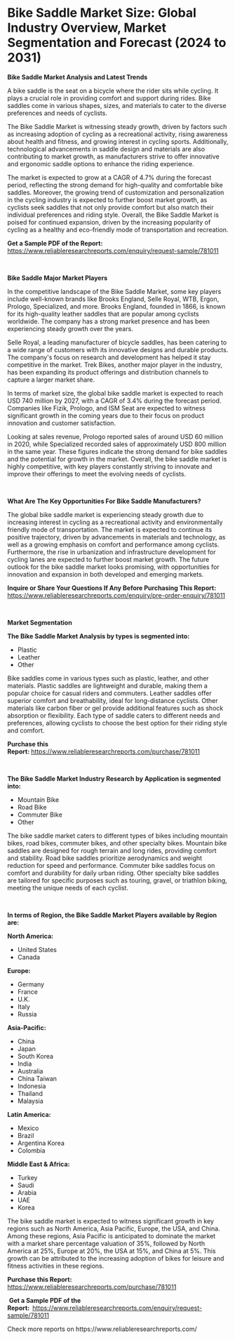 <p><h1>Bike Saddle Market Size: Global Industry Overview, Market Segmentation and Forecast (2024 to 2031)</h1></p><p><strong>Bike Saddle Market Analysis and Latest Trends</strong></p>
<p><p>A bike saddle is the seat on a bicycle where the rider sits while cycling. It plays a crucial role in providing comfort and support during rides. Bike saddles come in various shapes, sizes, and materials to cater to the diverse preferences and needs of cyclists.</p><p>The Bike Saddle Market is witnessing steady growth, driven by factors such as increasing adoption of cycling as a recreational activity, rising awareness about health and fitness, and growing interest in cycling sports. Additionally, technological advancements in saddle design and materials are also contributing to market growth, as manufacturers strive to offer innovative and ergonomic saddle options to enhance the riding experience.</p><p>The market is expected to grow at a CAGR of 4.7% during the forecast period, reflecting the strong demand for high-quality and comfortable bike saddles. Moreover, the growing trend of customization and personalization in the cycling industry is expected to further boost market growth, as cyclists seek saddles that not only provide comfort but also match their individual preferences and riding style. Overall, the Bike Saddle Market is poised for continued expansion, driven by the increasing popularity of cycling as a healthy and eco-friendly mode of transportation and recreation.</p></p>
<p><strong>Get a Sample PDF of the Report:&nbsp;</strong> <a href="https://www.reliableresearchreports.com/enquiry/request-sample/781011">https://www.reliableresearchreports.com/enquiry/request-sample/781011</a></p>
<p>&nbsp;</p>
<p><strong>Bike Saddle Major Market Players</strong></p>
<p><p>In the competitive landscape of the Bike Saddle Market, some key players include well-known brands like Brooks England, Selle Royal, WTB, Ergon, Prologo, Specialized, and more. Brooks England, founded in 1866, is known for its high-quality leather saddles that are popular among cyclists worldwide. The company has a strong market presence and has been experiencing steady growth over the years.</p><p>Selle Royal, a leading manufacturer of bicycle saddles, has been catering to a wide range of customers with its innovative designs and durable products. The company's focus on research and development has helped it stay competitive in the market. Trek Bikes, another major player in the industry, has been expanding its product offerings and distribution channels to capture a larger market share.</p><p>In terms of market size, the global bike saddle market is expected to reach USD 740 million by 2027, with a CAGR of 3.4% during the forecast period. Companies like Fizik, Prologo, and ISM Seat are expected to witness significant growth in the coming years due to their focus on product innovation and customer satisfaction.</p><p>Looking at sales revenue, Prologo reported sales of around USD 60 million in 2020, while Specialized recorded sales of approximately USD 800 million in the same year. These figures indicate the strong demand for bike saddles and the potential for growth in the market. Overall, the bike saddle market is highly competitive, with key players constantly striving to innovate and improve their offerings to meet the evolving needs of cyclists.</p></p>
<p>&nbsp;</p>
<p><strong>What Are The Key Opportunities For Bike Saddle Manufacturers?</strong></p>
<p><p>The global bike saddle market is experiencing steady growth due to increasing interest in cycling as a recreational activity and environmentally friendly mode of transportation. The market is expected to continue its positive trajectory, driven by advancements in materials and technology, as well as a growing emphasis on comfort and performance among cyclists. Furthermore, the rise in urbanization and infrastructure development for cycling lanes are expected to further boost market growth. The future outlook for the bike saddle market looks promising, with opportunities for innovation and expansion in both developed and emerging markets.</p></p>
<p><strong>Inquire or Share Your Questions If Any Before Purchasing This Report:</strong> <a href="https://www.reliableresearchreports.com/enquiry/pre-order-enquiry/781011">https://www.reliableresearchreports.com/enquiry/pre-order-enquiry/781011</a></p>
<p>&nbsp;</p>
<p><strong>Market Segmentation</strong></p>
<p><strong>The Bike Saddle Market Analysis by types is segmented into:</strong></p>
<p><ul><li>Plastic</li><li>Leather</li><li>Other</li></ul></p>
<p><p>Bike saddles come in various types such as plastic, leather, and other materials. Plastic saddles are lightweight and durable, making them a popular choice for casual riders and commuters. Leather saddles offer superior comfort and breathability, ideal for long-distance cyclists. Other materials like carbon fiber or gel provide additional features such as shock absorption or flexibility. Each type of saddle caters to different needs and preferences, allowing cyclists to choose the best option for their riding style and comfort.</p></p>
<p><strong>Purchase this Report:&nbsp;</strong><a href="https://www.reliableresearchreports.com/purchase/781011">https://www.reliableresearchreports.com/purchase/781011</a></p>
<p>&nbsp;</p>
<p><strong>The Bike Saddle Market Industry Research by Application is segmented into:</strong></p>
<p><ul><li>Mountain Bike</li><li>Road Bike</li><li>Commuter Bike</li><li>Other</li></ul></p>
<p><p>The bike saddle market caters to different types of bikes including mountain bikes, road bikes, commuter bikes, and other specialty bikes. Mountain bike saddles are designed for rough terrain and long rides, providing comfort and stability. Road bike saddles prioritize aerodynamics and weight reduction for speed and performance. Commuter bike saddles focus on comfort and durability for daily urban riding. Other specialty bike saddles are tailored for specific purposes such as touring, gravel, or triathlon biking, meeting the unique needs of each cyclist.</p></p>
<p>&nbsp;</p>
<p><strong>In terms of Region, the Bike Saddle Market Players available by Region are:</strong></p>
<p>
    <p> <strong> North America: </strong>
        <ul>
            <li>United States</li>
            <li>Canada</li>
        </ul>
        </p> 
    <p> <strong> Europe: </strong>
        <ul>
            <li>Germany</li>
            <li>France</li>
            <li>U.K.</li>
            <li>Italy</li>
            <li>Russia</li>
        </ul>
        </p> 
    <p> <strong> Asia-Pacific: </strong>
        <ul>
            <li>China</li>
            <li>Japan</li>
            <li>South Korea</li>
            <li>India</li>
            <li>Australia</li>
            <li>China Taiwan</li>
            <li>Indonesia</li>
            <li>Thailand</li>
            <li>Malaysia</li>
        </ul>
        </p> 
    <p> <strong> Latin America: </strong>
        <ul>
            <li>Mexico</li>
            <li>Brazil</li>
            <li>Argentina Korea</li>
            <li>Colombia</li>
        </ul>
        </p> 
    <p> <strong> Middle East & Africa: </strong>
        <ul>
            <li>Turkey</li>
            <li>Saudi</li>
            <li>Arabia</li>
            <li>UAE</li>
            <li>Korea</li>
        </ul>
    </p>
    </p>
<p><p>The bike saddle market is expected to witness significant growth in key regions such as North America, Asia Pacific, Europe, the USA, and China. Among these regions, Asia Pacific is anticipated to dominate the market with a market share percentage valuation of 35%, followed by North America at 25%, Europe at 20%, the USA at 15%, and China at 5%. This growth can be attributed to the increasing adoption of bikes for leisure and fitness activities in these regions.</p></p>
<p><strong>Purchase this Report: </strong><a href="https://www.reliableresearchreports.com/purchase/781011">https://www.reliableresearchreports.com/purchase/781011</a></p>
<p>&nbsp;<strong>Get a Sample PDF of the Report:&nbsp;&nbsp;</strong><a href="https://www.reliableresearchreports.com/enquiry/request-sample/781011">https://www.reliableresearchreports.com/enquiry/request-sample/781011</a></p>
<p><strong></strong></p>
<p>Check more reports on https://www.reliableresearchreports.com/</p>